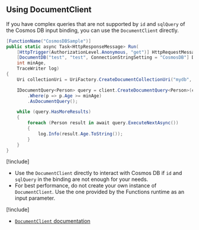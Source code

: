 ## Using DocumentClient

If you have complex queries that are not supported by `id` and `sqlQuery` of the Cosmos DB input binding, you can use the `DocumentClient` directly.

```csharp
[FunctionName("CosmosDBSample")]
public static async Task<HttpResponseMessage> Run(
    [HttpTrigger(AuthorizationLevel.Anonymous, "get")] HttpRequestMessage req,
    [DocumentDB("test", "test", ConnectionStringSetting = "CosmosDB"] DocumentClient client,
    int minAge,
    TraceWriter log)
{
    Uri collectionUri = UriFactory.CreateDocumentCollectionUri("mydb", "mycollection");

    IDocumentQuery<Person> query = client.CreateDocumentQuery<Person>(collectionUri)
        .Where(p => p.Age >= minAge)
        .AsDocumentQuery();

    while (query.HasMoreResults)
    {
        foreach (Person result in await query.ExecuteNextAsync())
        {
            log.Info(result.Age.ToString());
        }
    }
}
```

[!include[](../includes/takeaways-heading.md)]

- Use the `DocumentClient` directly to interact with Cosmos DB if `id` and `sqlQuery` in the binding are not enough for your needs.
- For best performance, do not create your own instance of `DocumentClient`. Use the one provided by the Functions runtime as an input parameter.

[!include[](../includes/read-more-heading.md)]

- [`DocumentClient` documentation](https://msdn.microsoft.com/library/azure/microsoft.azure.documents.client.documentclient.aspx)